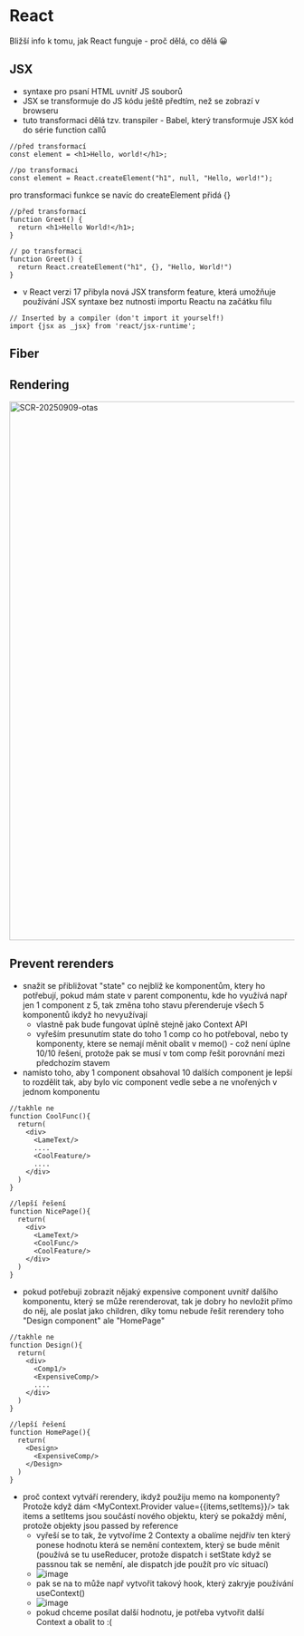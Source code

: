 # React
Bližší info k tomu, jak React funguje - proč dělá, co dělá 😀

## JSX
- syntaxe pro psaní HTML uvnitř JS souborů
- JSX se transformuje do JS kódu ještě předtím, než se zobrazí v browseru
- tuto transformaci dělá tzv. transpiler - Babel, který transformuje JSX kód do série function callů


```
//před transformací
const element = <h1>Hello, world!</h1>;

//po transformaci
const element = React.createElement("h1", null, "Hello, world!");
```
pro transformaci funkce se navíc do createElement přidá {}
```
//před transformací
function Greet() {
  return <h1>Hello World!</h1>;
}

// po transformaci
function Greet() {
  return React.createElement("h1", {}, "Hello, World!")
}
```

- v React verzi 17 přibyla nová JSX transform feature, která umožňuje používání JSX syntaxe bez nutnosti importu Reactu na začátku filu

```
// Inserted by a compiler (don't import it yourself!)
import {jsx as _jsx} from 'react/jsx-runtime';
```


## Fiber

## Rendering

<img width="1110" height="951" alt="SCR-20250909-otas" src="https://github.com/user-attachments/assets/c6775723-15eb-4105-8c5c-94ef7e05e598" />


## Prevent rerenders
- snažit se přibližovat "state" co nejblíž ke komponentům, ktery ho potřebují, pokud mám state v parent componentu, kde ho využívá např jen 1 component z 5, tak změna toho stavu přerenderuje všech 5 komponentů ikdyž ho nevyužívají
  - vlastně pak bude fungovat úplně stejně jako Context API
  - vyřeším presunutím state do toho 1 comp co ho potřeboval, nebo ty komponenty, ktere se nemají měnit obalit v memo() - což není úplne 10/10 řešení, protože pak se musí v tom comp řešit porovnání mezi předchozím stavem
- namísto toho, aby 1 component obsahoval 10 dalších component je lepší to rozdělit tak, aby bylo víc component vedle sebe a ne vnořených v jednom komponentu
```
//takhle ne
function CoolFunc(){
  return(
    <div>
      <LameText/>
      ....
      <CoolFeature/>
      ....
    </div>
  )
}

//lepší řešení
function NicePage(){
  return(
    <div>
      <LameText/>
      <CoolFunc/>
      <CoolFeature/>
    </div>
  )
}
```
- pokud potřebuji zobrazit nějaký expensive component uvnitř dalšího komponentu, který se může rerenderovat, tak je dobry ho nevložit přímo do něj, ale poslat jako children, díky tomu nebude řešit rerendery toho "Design component" ale "HomePage"
```
//takhle ne
function Design(){
  return(
    <div>
      <Comp1/>
      <ExpensiveComp/>
      ....
    </div>
  )
}

//lepší řešení
function HomePage(){
  return(
    <Design>
      <ExpensiveComp/>
    </Design>
  )
}
```
- proč context vytváří rerendery, ikdyž použiju memo na komponenty? Protože když dám <MyContext.Provider value={{items,setItems}}/> tak items a setItems jsou součástí nového objektu, který se pokaždý mění, protože objekty jsou passed by reference
  - vyřeší se to tak, že vytvoříme 2 Contexty a obalíme nejdřív ten který ponese hodnotu která se nemění contextem, který se bude měnit (používá se tu useReducer, protože dispatch i setState když se passnou tak se nemění, ale dispatch jde použít pro víc situací)
  - ![image](https://github.com/Kapaak/self-development/assets/58420887/90754dd0-2b0b-4ce9-a87d-74641a97b699)
  - pak se na to může např vytvořit takový hook, který zakryje používání useContext()
  - ![image](https://github.com/Kapaak/self-development/assets/58420887/e2d57fe5-ac64-43f4-854b-b92b15173a79)
  - pokud chceme posílat další hodnotu, je potřeba vytvořit další Context a obalit to :(



